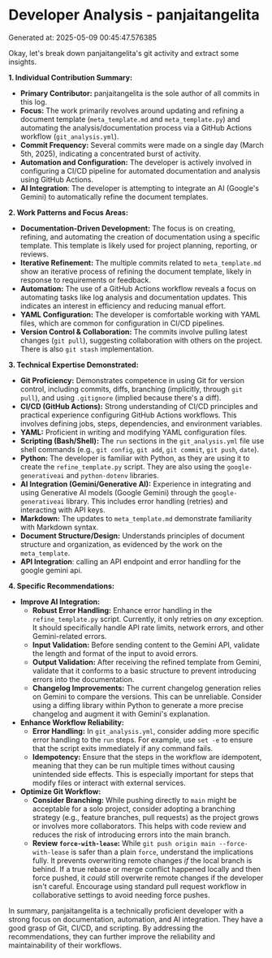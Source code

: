# Developer Analysis - panjaitangelita
Generated at: 2025-05-09 00:45:47.576385

Okay, let's break down panjaitangelita's git activity and extract some insights.

**1. Individual Contribution Summary:**

*   **Primary Contributor:**  panjaitangelita is the sole author of all commits in this log.
*   **Focus:**  The work primarily revolves around updating and refining a document template (`meta_template.md` and `meta_template.py`) and automating the analysis/documentation process via a GitHub Actions workflow (`git_analysis.yml`).
*   **Commit Frequency:**  Several commits were made on a single day (March 5th, 2025), indicating a concentrated burst of activity.
*   **Automation and Configuration:**  The developer is actively involved in configuring a CI/CD pipeline for automated documentation and analysis using GitHub Actions.
*   **AI Integration**: The developer is attempting to integrate an AI (Google's Gemini) to automatically refine the document templates.

**2. Work Patterns and Focus Areas:**

*   **Documentation-Driven Development:** The focus is on creating, refining, and automating the creation of documentation using a specific template. This template is likely used for project planning, reporting, or reviews.
*   **Iterative Refinement:**  The multiple commits related to `meta_template.md` show an iterative process of refining the document template, likely in response to requirements or feedback.
*   **Automation:** The use of a GitHub Actions workflow reveals a focus on automating tasks like log analysis and documentation updates. This indicates an interest in efficiency and reducing manual effort.
*   **YAML Configuration:** The developer is comfortable working with YAML files, which are common for configuration in CI/CD pipelines.
*   **Version Control & Collaboration:**  The commits involve pulling latest changes (`git pull`), suggesting collaboration with others on the project.  There is also `git stash` implementation.

**3. Technical Expertise Demonstrated:**

*   **Git Proficiency:** Demonstrates competence in using Git for version control, including commits, diffs, branching (implicitly, through `git pull`), and using `.gitignore` (implied because there's a diff).
*   **CI/CD (GitHub Actions):**  Strong understanding of CI/CD principles and practical experience configuring GitHub Actions workflows.  This involves defining jobs, steps, dependencies, and environment variables.
*   **YAML:**  Proficient in writing and modifying YAML configuration files.
*   **Scripting (Bash/Shell):**  The `run` sections in the `git_analysis.yml` file use shell commands (e.g., `git config`, `git add`, `git commit`, `git push`, `date`).
*   **Python:** The developer is familiar with Python, as they are using it to create the `refine_template.py` script. They are also using the `google-generativeai` and `python-dotenv` libraries.
*   **AI Integration (Gemini/Generative AI):**  Experience in integrating and using Generative AI models (Google Gemini) through the `google-generativeai` library.  This includes error handling (retries) and interacting with API keys.
*   **Markdown:** The updates to `meta_template.md` demonstrate familiarity with Markdown syntax.
*   **Document Structure/Design:**  Understands principles of document structure and organization, as evidenced by the work on the `meta_template`.
*   **API Integration**: calling an API endpoint and error handling for the google gemini api.

**4. Specific Recommendations:**

*   **Improve AI Integration:**
    *   **Robust Error Handling:** Enhance error handling in the `refine_template.py` script.  Currently, it only retries on *any* exception.  It should specifically handle API rate limits, network errors, and other Gemini-related errors.
    *   **Input Validation:** Before sending content to the Gemini API, validate the length and format of the input to avoid errors.
    *   **Output Validation:**  After receiving the refined template from Gemini, validate that it conforms to a basic structure to prevent introducing errors into the documentation.
    *   **Changelog Improvements:** The current changelog generation relies on Gemini to compare the versions. This can be unreliable. Consider using a diffing library within Python to generate a more precise changelog and augment it with Gemini's explanation.
*   **Enhance Workflow Reliability:**
    *   **Error Handling:**  In `git_analysis.yml`, consider adding more specific error handling to the `run` steps. For example, use `set -e` to ensure that the script exits immediately if any command fails.
    *   **Idempotency:**  Ensure that the steps in the workflow are idempotent, meaning that they can be run multiple times without causing unintended side effects. This is especially important for steps that modify files or interact with external services.
*   **Optimize Git Workflow:**
    *   **Consider Branching:** While pushing directly to `main` might be acceptable for a solo project, consider adopting a branching strategy (e.g., feature branches, pull requests) as the project grows or involves more collaborators.  This helps with code review and reduces the risk of introducing errors into the main branch.
    *   **Review `force-with-lease`:**  While `git push origin main --force-with-lease` is safer than a plain `force`, understand the implications fully. It prevents overwriting remote changes *if* the local branch is behind. If a true rebase or merge conflict happened locally and then force pushed, it *could* still overwrite remote changes if the developer isn't careful. Encourage using standard pull request workflow in collaborative settings to avoid needing force pushes.

In summary, panjaitangelita is a technically proficient developer with a strong focus on documentation, automation, and AI integration. They have a good grasp of Git, CI/CD, and scripting. By addressing the recommendations, they can further improve the reliability and maintainability of their workflows.
